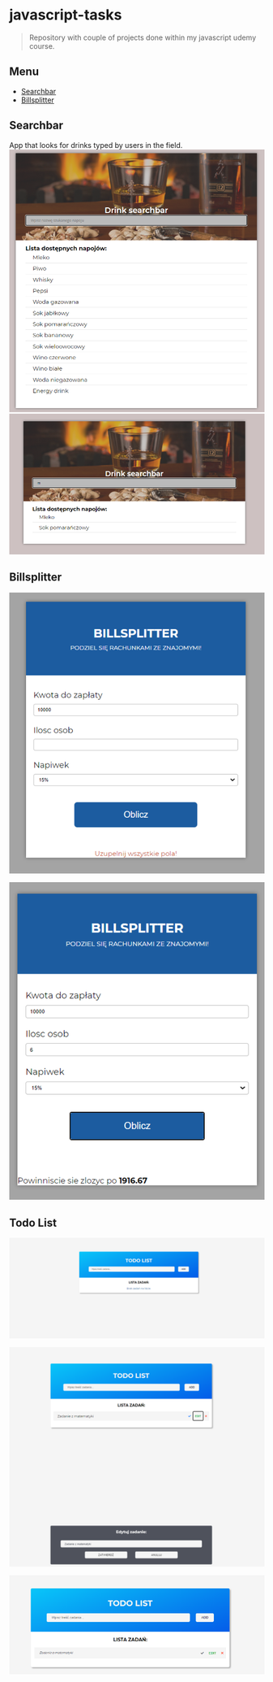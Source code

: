 # javascript-tasks
> Repository with couple of projects done within my javascript udemy course.

## Menu
* [Searchbar](#searchbar)
* [Billsplitter](#billsplitter)

## Searchbar
App that looks for drinks typed by users in the field.
![Screen1](./searchbar/searchbar1.png)
![Screen1](./searchbar/searchbar2.png)

## Billsplitter

![Screen1](./bills-tips-calculator/billsplitter1.png)

![Screen1](./bills-tips-calculator/billsplitter2.png)

## Todo List

![Screen1](./todo-list/todolist1.png)

![Screen1](./todo-list/todolist2.png)

![Screen1](./todo-list/todolist3.png)

